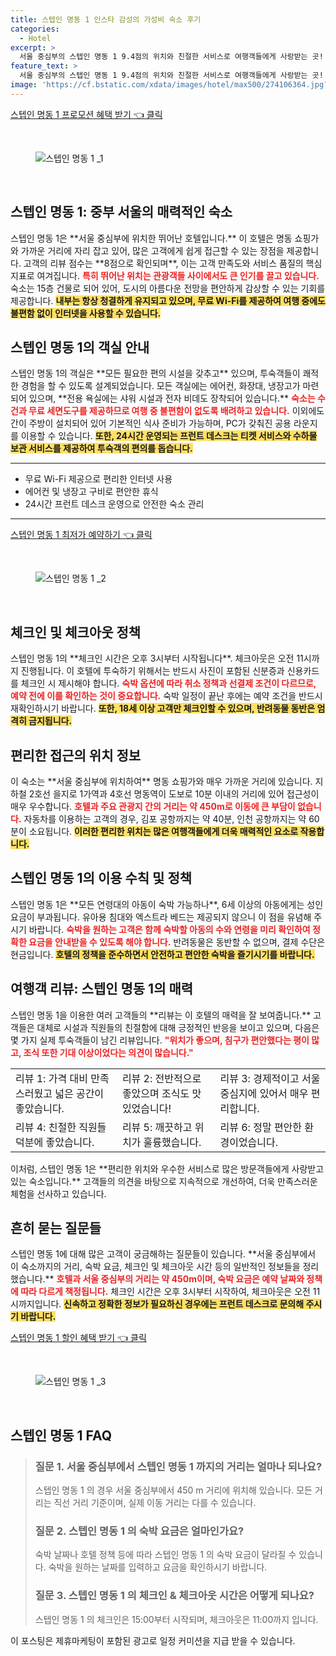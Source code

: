 ```yaml
---
title: 스텝인 명동 1 인스타 감성의 가성비 숙소 후기
categories:
  - Hotel
excerpt: >
  서울 중심부의 스텝인 명동 1 9.4점의 위치와 친절한 서비스로 여행객들에게 사랑받는 곳! 편안한 숙소에서 경제적인 가격으로 특별한 경험을 놓치지 마세요!
feature_text: >
  서울 중심부의 스텝인 명동 1 9.4점의 위치와 친절한 서비스로 여행객들에게 사랑받는 곳! 편안한 숙소에서 경제적인 가격으로 특별한 경험을 놓치지 마세요!
image: 'https://cf.bstatic.com/xdata/images/hotel/max500/274106364.jpg?k=0a2e45a18e8d3c28fd329681a3af48856ad58f8247e2a84f775438334e2a6e1a&o=&hp=1'
---
```


<p><a class="modoo-button" href="https://tinyurl.com/2act6vpj" rel="nofollow noopener">스텝인 명동 1  프로모션 혜택 받기 👈 클릭</a></p><br/>
<figure class="image"><img alt="스텝인 명동 1 _1" src="https://cf.bstatic.com/xdata/images/hotel/max1024x768/251242656.jpg?k=f097b42b9f7fc8a216fd970a6703957c74b6d8485ece83159555b8c4893fa672&amp;o=&amp;hp=1"/></figure><br/>
<h2 id="스텝인_명동_1_소개">스텝인 명동 1: 중부 서울의 매력적인 숙소</h2>
<p>스텝인 명동 1은 **서울 중심부에 위치한 뛰어난 호텔입니다.** 이 호텔은 명동 쇼핑가와 가까운 거리에 자리 잡고 있어, 많은 고객에게 쉽게 접근할 수 있는 장점을 제공합니다. 고객의 리뷰 점수는 **8점으로 확인되며**, 이는 고객 만족도와 서비스 품질의 핵심 지표로 여겨집니다. <b><span style="color: #ee2323;">특히 뛰어난 위치는 관광객들 사이에서도 큰 인기를 끌고 있습니다.</span></b> 숙소는 15층 건물로 되어 있어, 도시의 아름다운 전망을 편안하게 감상할 수 있는 기회를 제공합니다. <b><span style="background-color: #ffe066;">내부는 항상 청결하게 유지되고 있으며, 무료 Wi-Fi를 제공하여 여행 중에도 불편함 없이 인터넷을 사용할 수 있습니다.</span></b></p>
<h2 id="객실_안내">스텝인 명동 1의 객실 안내</h2>
<p>스텝인 명동 1의 객실은 **모든 필요한 편의 시설을 갖추고** 있으며, 투숙객들이 쾌적한 경험을 할 수 있도록 설계되었습니다. 모든 객실에는 에어컨, 화장대, 냉장고가 마련되어 있으며, **전용 욕실에는 샤워 시설과 전자 비데도 장착되어 있습니다.** <b><span style="color: #ee2323;">숙소는 수건과 무료 세면도구를 제공하므로 여행 중 불편함이 없도록 배려하고 있습니다.</span></b> 이외에도 간이 주방이 설치되어 있어 기본적인 식사 준비가 가능하며, PC가 갖춰진 공용 라운지를 이용할 수 있습니다. <b><span style="background-color: #ffe066;">또한, 24시간 운영되는 프런트 데스크는 티켓 서비스와 수하물 보관 서비스를 제공하여 투숙객의 편의를 돕습니다.</span></b></p>
<hr/>
<ul>
<li> 무료 Wi-Fi 제공으로 편리한 인터넷 사용</li>
<li> 에어컨 및 냉장고 구비로 편안한 휴식</li>
<li> 24시간 프런트 데스크 운영으로 안전한 숙소 관리</li>
</ul>
<hr/>
<p><a class="modoo-button" href="https://tinyurl.com/2act6vpj" rel="nofollow noopener">스텝인 명동 1  최저가 예약하기 👈 클릭</a></p><br/>
<figure class="image"><img alt="스텝인 명동 1 _2" src="https://cf.bstatic.com/xdata/images/hotel/max500/274106364.jpg?k=0a2e45a18e8d3c28fd329681a3af48856ad58f8247e2a84f775438334e2a6e1a&amp;o=&amp;hp=1"/></figure><br/>
<h2 id="체크인_체크아웃_정책">체크인 및 체크아웃 정책</h2>
<p>스텝인 명동 1의 **체크인 시간은 오후 3시부터 시작됩니다**. 체크아웃은 오전 11시까지 진행됩니다. 이 호텔에 투숙하기 위해서는 반드시 사진이 포함된 신분증과 신용카드를 체크인 시 제시해야 합니다. <b><span style="color: #ee2323;">숙박 옵션에 따라 취소 정책과 선결제 조건이 다르므로, 예약 전에 이를 확인하는 것이 중요합니다.</span></b> 숙박 일정이 끝난 후에는 예약 조건을 반드시 재확인하시기 바랍니다. <b><span style="background-color: #ffe066;">또한, 18세 이상 고객만 체크인할 수 있으며, 반려동물 동반은 엄격히 금지됩니다.</span></b></p>
<h2 id="위치_정보">편리한 접근의 위치 정보</h2>
<p>이 숙소는 **서울 중심부에 위치하여** 명동 쇼핑가와 매우 가까운 거리에 있습니다. 지하철 2호선 을지로 1가역과 4호선 명동역이 도보로 10분 이내의 거리에 있어 접근성이 매우 우수합니다. <b><span style="color: #ee2323;">호텔과 주요 관광지 간의 거리는 약 450m로 이동에 큰 부담이 없습니다.</span></b> 자동차를 이용하는 고객의 경우, 김포 공항까지는 약 40분, 인천 공항까지는 약 60분이 소요됩니다. <b><span style="background-color: #ffe066;">이러한 편리한 위치는 많은 여행객들에게 더욱 매력적인 요소로 작용합니다.</span></b></p>
<h2 id="이용_수칙">스텝인 명동 1의 이용 수칙 및 정책</h2>
<p>스텝인 명동 1은 **모든 연령대의 아동이 숙박 가능하나**, 6세 이상의 아동에게는 성인 요금이 부과됩니다. 유아용 침대와 엑스트라 베드는 제공되지 않으니 이 점을 유념해 주시기 바랍니다. <b><span style="color: #ee2323;">숙박을 원하는 고객은 함께 숙박할 아동의 수와 연령을 미리 확인하여 정확한 요금을 안내받을 수 있도록 해야 합니다.</span></b> 반려동물은 동반할 수 없으며, 결제 수단은 현금입니다. <b><span style="background-color: #ffe066;">호텔의 정책을 준수하면서 안전하고 편안한 숙박을 즐기시기를 바랍니다.</span></b></p>
<h2 id="여행객_리뷰">여행객 리뷰: 스텝인 명동 1의 매력</h2>
<p>스텝인 명동 1을 이용한 여러 고객들의 **리뷰는 이 호텔의 매력을 잘 보여줍니다.** 고객들은 대체로 시설과 직원들의 친절함에 대해 긍정적인 반응을 보이고 있으며, 다음은 몇 가지 실제 투숙객들이 남긴 리뷰입니다. <b><span style="color: #ee2323;">"위치가 좋으며, 침구가 편안했다는 평이 많고, 조식 또한 기대 이상이었다는 의견이 많습니다."</span></b></p>
<table>
<tr>
<td>리뷰 1: 가격 대비 만족스러웠고 넓은 공간이 좋았습니다.</td>
<td>리뷰 2: 전반적으로 좋았으며 조식도 맛있었습니다!</td>
<td>리뷰 3: 경제적이고 서울 중심지에 있어서 매우 편리합니다.</td>
</tr>
<tr>
<td>리뷰 4: 친절한 직원들 덕분에 좋았습니다.</td>
<td>리뷰 5: 깨끗하고 위치가 훌륭했습니다.</td>
<td>리뷰 6: 정말 편안한 환경이었습니다.</td>
</tr>
</table>
<p>이처럼, 스텝인 명동 1은 **편리한 위치와 우수한 서비스로 많은 방문객들에게 사랑받고 있는 숙소입니다.** 고객들의 의견을 바탕으로 지속적으로 개선하여, 더욱 만족스러운 체험을 선사하고 있습니다.</p>
<h2 id="자주_묻는_질문">흔히 묻는 질문들</h2>
<p>스텝인 명동 1에 대해 많은 고객이 궁금해하는 질문들이 있습니다. **서울 중심부에서 이 숙소까지의 거리, 숙박 요금, 체크인 및 체크아웃 시간 등의 일반적인 정보들을 정리했습니다.** <b><span style="color: #ee2323;">호텔과 서울 중심부의 거리는 약 450m이며, 숙박 요금은 예약 날짜와 정책에 따라 다르게 책정됩니다.</span></b> 체크인 시간은 오후 3시부터 시작하여, 체크아웃은 오전 11시까지입니다. <b><span style="background-color: #ffe066;">신속하고 정확한 정보가 필요하신 경우에는 프런트 데스크로 문의해 주시기 바랍니다.</span></b></p>
<p><a class="modoo-button" href="https://tinyurl.com/2act6vpj" rel="nofollow noopener">스텝인 명동 1  할인 혜택 받기 👈 클릭</a></p><br>

<figure class="image"><img src="https://cf.bstatic.com/xdata/images/hotel/max500/276062499.jpg?k=9951ea22eb869a04547585fc1e53c0de1404830de17a0d7229ba491796b07d31&o=&hp=1" alt="스텝인 명동 1 _3"></figure><br>
<h2 id="스텝인 명동 1 _FAQ">스텝인 명동 1  FAQ</h2>
<div itemscope="" itemtype="https://schema.org/FAQPage"> 
<blockquote> 
<div itemscope="" itemprop="mainEntity" itemtype="https://schema.org/Question"> 
<h3 id="질문_1" itemprop="name">질문 1. 서울 중심부에서 스텝인 명동 1 까지의 거리는 얼마나 되나요?</h3> 
<div itemscope="" itemprop="acceptedAnswer" itemtype="https://schema.org/Answer"> 
<span itemprop="text"> 
<p>스텝인 명동 1 의 경우 서울 중심부에서 450 m 거리에 위치해 있습니다. 모든 거리는 직선 거리 기준이며, 실제 이동 거리는 다를 수 있습니다.</p> 
</span> 
</div> 
</div> 
<div itemscope="" itemprop="mainEntity" itemtype="https://schema.org/Question"> 
<h3 id="질문_2" itemprop="name">질문 2. 스텝인 명동 1 의 숙박 요금은 얼마인가요?</h3> 
<div itemscope="" itemprop="acceptedAnswer" itemtype="https://schema.org/Answer"> 
<span itemprop="text"> 
<p>숙박 날짜나 호텔 정책 등에 따라 스텝인 명동 1 의 숙박 요금이 달라질 수 있습니다. 숙박을 원하는 날짜를 입력하고 요금을 확인하시기 바랍니다.</p> 
</span> 
</div> 
</div> 
<div itemscope="" itemprop="mainEntity" itemtype="https://schema.org/Question"> 
<h3 id="질문_3" itemprop="name">질문 3. 스텝인 명동 1 의 체크인 & 체크아웃 시간은 어떻게 되나요?</h3> 
<div itemscope="" itemprop="acceptedAnswer" itemtype="https://schema.org/Answer"> 
<span itemprop="text"> 
<p>스텝인 명동 1 의 체크인은 15:00부터 시작되며, 체크아웃은 11:00까지 입니다.</p> 
</span> 
</div> 
</div> 
</blockquote> 
</div><p>이 포스팅은 제휴마케팅이 포함된 광고로 일정 커미션을 지급 받을 수 있습니다.</p>

